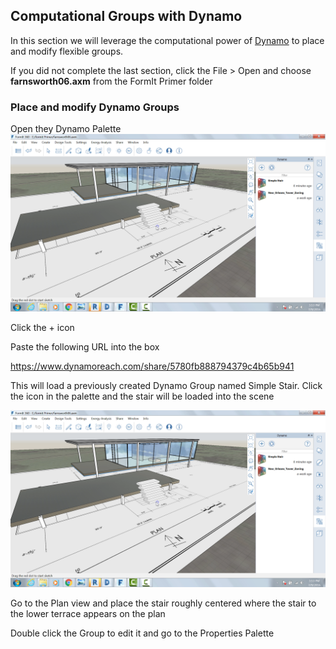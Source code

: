 Computational Groups with Dynamo
--------------------------------

In this section we will leverage the computational power of
[Dynamo](http://dynamobim.org/) to place and modify flexible groups.

If you did not complete the last section, click the File &gt; Open and
choose **farnsworth06.axm** from the FormIt Primer folder

### Place and modify Dynamo Groups

Open they Dynamo Palette
![](./images/99a4e906-2dd3-4a71-bcc9-578018dc5fb8.png)

Click the + icon

Paste the following URL into the box

<https://www.dynamoreach.com/share/5780fb888794379c4b65b941>

This will load a previously created Dynamo Group named Simple Stair.
Click the icon in the palette and the stair will be loaded into the
scene

![](./images/7f47eb16-9bde-4a17-bf63-898774c31338.png)

Go to the Plan view and place the stair roughly centered where the stair
to the lower terrace appears on the plan

Double click the Group to edit it and go to the Properties Palette